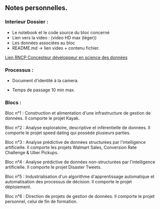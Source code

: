 ## Notes personnelles. 

### Interieur Dossier :

 * Le notebook et le code source du bloc concerné
 * Lien vers la video : (video HD max (léger))
 * Les données associées au bloc
 * README.md -> lien video + contenu fichier. 

[Lien RNCP Concepteur développeur en science des données](https://www.francecompetences.fr/recherche/rncp/35288/)


### Processus :

* Document d'identité à la camera.

* Temps de passage 10 min max. 


### Blocs :

Bloc n°1 : Construction et alimentation d'une infrastructure de gestion de données. Il comporte le projet Kayak.

Bloc n°2 : Analyse exploratoire, descriptive et inférentielle de données. Il comporte le projet speed dating qui possède plusieurs parties.

Bloc n°3 : Analyse prédictive de données structurées par l'intelligence artificielle. Il comporte les projets Walmart Sales, Conversion Rate Challenge & Uber Pickups.

Bloc n°4 : Analyse prédictive de données non-structurées par l'intelligence artificielle. Il comporte le projet Disaster Tweets.

Bloc n°5 : Industrialisation d'un algorithme d'apprentissage automatique et automatisation des processus de décision. Il comporte le projet déploiement.

Bloc n°6 : Direction de projets de gestion de données. Il comporte le projet personnel, celui de fin de formation.

